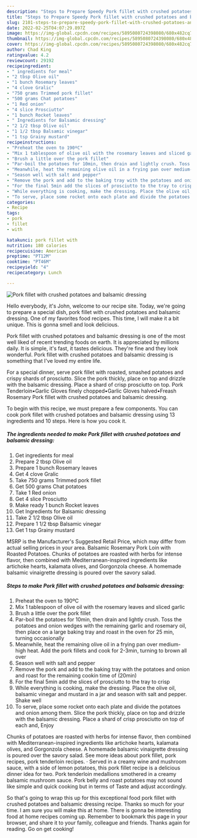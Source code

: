 ```yaml
---
description: "Steps to Prepare Speedy Pork fillet with crushed potatoes and balsamic dressing"
title: "Steps to Prepare Speedy Pork fillet with crushed potatoes and balsamic dressing"
slug: 2101-steps-to-prepare-speedy-pork-fillet-with-crushed-potatoes-and-balsamic-dressing
date: 2022-02-25T04:07:29.897Z
image: https://img-global.cpcdn.com/recipes/5895080724398080/680x482cq70/pork-fillet-with-crushed-potatoes-and-balsamic-dressing-recipe-main-photo.jpg
thumbnail: https://img-global.cpcdn.com/recipes/5895080724398080/680x482cq70/pork-fillet-with-crushed-potatoes-and-balsamic-dressing-recipe-main-photo.jpg
cover: https://img-global.cpcdn.com/recipes/5895080724398080/680x482cq70/pork-fillet-with-crushed-potatoes-and-balsamic-dressing-recipe-main-photo.jpg
author: Chad King
ratingvalue: 4.2
reviewcount: 29192
recipeingredient:
- " ingredients for meal"
- "2 tbsp Olive oil"
- "1 bunch Rosemary leaves"
- "4 clove Gralic"
- "750 grams Trimmed pork fillet"
- "500 grams Chat potatoes"
- "1 Red onion"
- "4 slice Prosciutto"
- "1 bunch Rocket leaves"
- " Ingredients for Balsamic dressing"
- "2 1/2 tbsp Olive oil"
- "1 1/2 tbsp Balsamic vinegar"
- "1 tsp Grainy mustard"
recipeinstructions:
- "Preheat the oven to 190ºC"
- "Mix 1 tablespoon of olive oil with the rosemary leaves and sliced garlic"
- "Brush a little over the pork fillet"
- "Par-boil the potatoes for 10min, then drain and lightly crush. Toss the potatoes and onion wedges with the remaining garlic and rosemary oil, then place on a large baking tray and roast in the oven for 25 min, turning occasionally"
- "Meanwhile, heat the remaining olive oil in a frying pan over medium-high heat. Add the pork fillets and cook for 2-3min, turning to brown all over"
- "Season well with salt and pepper"
- "Remove the pork and add to the baking tray with the potatoes and onion and roast for the remaining cookin time of (20min)"
- "For the final 5min add the slices of prosciutto to the tray to crisp"
- "While everything is cooking, make the dressing. Place the olive oil, balsamic vinegar and mustard in a jar and season with salt and pepper. Shake well"
- "To serve, place some rocket onto each plate and divide the potatoes and onion among them. Slice the pork thickly, place on top and drizzle with the balsamic dressing. Place a shard of crisp prosciutto on top of each and, Enjoy"
categories:
- Recipe
tags:
- pork
- fillet
- with

katakunci: pork fillet with 
nutrition: 180 calories
recipecuisine: American
preptime: "PT12M"
cooktime: "PT46M"
recipeyield: "4"
recipecategory: Lunch

---
```



![Pork fillet with crushed potatoes and balsamic dressing](https://img-global.cpcdn.com/recipes/5895080724398080/680x482cq70/pork-fillet-with-crushed-potatoes-and-balsamic-dressing-recipe-main-photo.jpg)

Hello everybody, it's John, welcome to our recipe site. Today, we're going to prepare a special dish, pork fillet with crushed potatoes and balsamic dressing. One of my favorites food recipes. This time, I will make it a bit unique. This is gonna smell and look delicious.

Pork fillet with crushed potatoes and balsamic dressing is one of the most well liked of recent trending foods on earth. It is appreciated by millions daily. It is simple, it's fast, it tastes delicious. They're fine and they look wonderful. Pork fillet with crushed potatoes and balsamic dressing is something that I've loved my entire life.

For a special dinner, serve pork fillet with roasted, smashed potatoes and crispy shards of prosciutto. Slice the pork thickly, place on top and drizzle with the balsamic dressing. Place a shard of crisp prosciutto on top. Pork Tenderloin•Garlic Gloves finely chopped•Garlic Gloves halved•Freash Rosemary Pork fillet with crushed potatoes and balsamic dressing.


To begin with this recipe, we must prepare a few components. You can cook pork fillet with crushed potatoes and balsamic dressing using 13 ingredients and 10 steps. Here is how you cook it.

<!--inarticleads1-->

##### The ingredients needed to make Pork fillet with crushed potatoes and balsamic dressing:

1. Get  ingredients for meal
1. Prepare 2 tbsp Olive oil
1. Prepare 1 bunch Rosemary leaves
1. Get 4 clove Gralic
1. Take 750 grams Trimmed pork fillet
1. Get 500 grams Chat potatoes
1. Take 1 Red onion
1. Get 4 slice Prosciutto
1. Make ready 1 bunch Rocket leaves
1. Get  Ingredients for Balsamic dressing
1. Take 2 1/2 tbsp Olive oil
1. Prepare 1 1/2 tbsp Balsamic vinegar
1. Get 1 tsp Grainy mustard


MSRP is the Manufacturer&#39;s Suggested Retail Price, which may differ from actual selling prices in your area. Balsamic Rosemary Pork Loin with Roasted Potatoes. Chunks of potatoes are roasted with herbs for intense flavor, then combined with Mediterranean-inspired ingredients like artichoke hearts, kalamata olives, and Gorgonzola cheese. A homemade balsamic vinaigrette dressing is poured over the savory salad. 

<!--inarticleads2-->

##### Steps to make Pork fillet with crushed potatoes and balsamic dressing:

1. Preheat the oven to 190ºC
1. Mix 1 tablespoon of olive oil with the rosemary leaves and sliced garlic
1. Brush a little over the pork fillet
1. Par-boil the potatoes for 10min, then drain and lightly crush. Toss the potatoes and onion wedges with the remaining garlic and rosemary oil, then place on a large baking tray and roast in the oven for 25 min, turning occasionally
1. Meanwhile, heat the remaining olive oil in a frying pan over medium-high heat. Add the pork fillets and cook for 2-3min, turning to brown all over
1. Season well with salt and pepper
1. Remove the pork and add to the baking tray with the potatoes and onion and roast for the remaining cookin time of (20min)
1. For the final 5min add the slices of prosciutto to the tray to crisp
1. While everything is cooking, make the dressing. Place the olive oil, balsamic vinegar and mustard in a jar and season with salt and pepper. Shake well
1. To serve, place some rocket onto each plate and divide the potatoes and onion among them. Slice the pork thickly, place on top and drizzle with the balsamic dressing. Place a shard of crisp prosciutto on top of each and, Enjoy


Chunks of potatoes are roasted with herbs for intense flavor, then combined with Mediterranean-inspired ingredients like artichoke hearts, kalamata olives, and Gorgonzola cheese. A homemade balsamic vinaigrette dressing is poured over the savory salad. See more ideas about pork fillet, pork recipes, pork tenderloin recipes. · Served in a creamy wine and mushroom sauce, with a side of lemon potatoes, this pork fillet recipe is a delicious dinner idea for two. Pork tenderloin medallions smothered in a creamy balsamic mushroom sauce. Pork belly and roast potatoes may not sound like simple and quick cooking but in terms of Taste and adjust accordingly. 

So that's going to wrap this up for this exceptional food pork fillet with crushed potatoes and balsamic dressing recipe. Thanks so much for your time. I am sure you will make this at home. There is gonna be interesting food at home recipes coming up. Remember to bookmark this page in your browser, and share it to your family, colleague and friends. Thanks again for reading. Go on get cooking!

